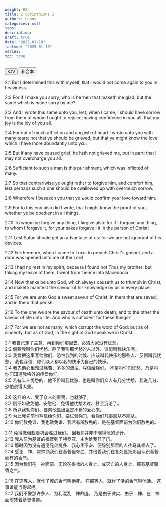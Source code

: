 ```yaml
---
weight: 02
title: 2 Corinthians 2
authors: Lenny
categories: null
tags: 
description: 
draft: true
date: "2025-01-18"
lastmod: "2025-01-18"
series:
toc: true
---
```



<!--more-->


<!-- Tab links -->
<div class="tab">
  <button class="tablinks active" onclick="tablabel(event, 'english')">KJV</button>
  <button class="tablinks" onclick="tablabel(event, 'chinese')">和合本</button>
  
</div>

<!-- Tab content -->
<div id="english" class="tabcontent" style="display:block">

2:1 But I determined this with myself, that I would not come again to you in heaviness.

2:2 For if I make you sorry, who is he then that maketh me glad, but the same which is made sorry by me?

2:3 And I wrote this same unto you, lest, when I came, I should have sorrow from them of whom I ought to rejoice; having confidence in you all, that my joy is the joy of you all.

2:4 For out of much affliction and anguish of heart I wrote unto you with many tears; not that ye should be grieved, but that ye might know the love which I have more abundantly unto you.

2:5 But if any have caused grief, he hath not grieved me, but in part: that I may not overcharge you all.

  
2:6 Sufficient to such a man is this punishment, which was inflicted of many.

2:7 So that contrariwise ye ought rather to forgive him, and comfort him, lest perhaps such a one should be swallowed up with overmuch sorrow.

2:8 Wherefore I beseech you that ye would confirm your love toward him.

2:9 For to this end also did I write, that I might know the proof of you, whether ye be obedient in all things.

2:10 To whom ye forgive any thing, I forgive also: for if I forgave any thing, to whom I forgave it, for your sakes forgave I it in the person of Christ;

 
2:11 Lest Satan should get an advantage of us: for we are not ignorant of his devices.

2:12 Furthermore, when I came to Troas to preach Christ's gospel, and a door was opened unto me of the Lord,

2:13 I had no rest in my spirit, because I found not Titus my brother: but taking my leave of them, I went from thence into Macedonia.

2:14 Now thanks be unto God, which always causeth us to triumph in Christ, and maketh manifest the savour of his knowledge by us in every place.

2:15 For we are unto God a sweet savour of Christ, in them that are saved, and in them that perish:

  
2:16 To the one we are the savour of death unto death; and to the other the savour of life unto life. And who is sufficient for these things?

2:17 For we are not as many, which corrupt the word of God: but as of sincerity, but as of God, in the sight of God speak we in Christ.
</div>

<div id="chinese" class="tabcontent">

2:1 我自己定了主意、再到你们那里去、必须大家没有忧愁。  
2:2 倘若我叫你们忧愁、除了我叫那忧愁的人以外、谁能叫我快乐呢。  
2:3 我曾把这事写给你们、恐怕我到的时候、应该叫我快乐的那些人、反倒叫我忧愁。  我也深信、你们众人都以我的快乐为自己的快乐。  
2:4 我先前心里难过痛苦、多多的流泪、写信给你们。  不是叫你们忧愁、乃是叫你们知道我格外的疼爱你们。  
2:5 若有叫人忧愁的、他不但叫我忧愁、也是叫你们众人有几分忧愁、我说几分、恐怕说得太重。  

2:6 这样的人、受了众人的责罚、也就够了。  
2:7 倒不如赦免他、安慰他、免得他忧愁太过、甚至沉沦了。  
2:8 所以我劝你们、要向他显出坚定不移的爱心来。  
2:9 为此我先前也写信给你们、要试验你们、看你们凡事顺从不顺从。  
2:10 你们赦免谁、我也赦免谁、我若有所赦免的、是在基督面前为你们赦免的。  

2:11 免得撒但趁着机会胜过我们。  因我们并非不晓得他的诡计。  
2:12 我从前为基督的福音到了特罗亚、主也给我开了门。  
2:13 那时因为没有遇见兄弟提多、我心里不安、便辞别那里的人往马其顿去了。  
2:14 感谢　神、常帅领我们在基督里夸胜、并借着我们在各处显扬那因认识基督而有的香气。  
2:15 因为我们在　神面前、无论在得救的人身上、或灭亡的人身上、都有基督馨香之气。  

2:16 在这等人、就作了死的香气叫他死。  在那等人、就作了活的香气叫他活。  这事谁能当得起呢。  
2:17 我们不像那许多人、为利混乱　神的道。  乃是由于诚实、由于　神、在　神面前凭着基督讲道。  
</div>